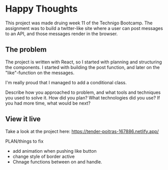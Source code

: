 # Happy Thoughts
This project was made druing week 11 of the Technigo Bootcamp. The assignment was to build a twitter-like site where a user can post messages to an API, and those messages render in the browser. 

## The problem
The project is written with React, so I started with planning and structuring the components. I started with building the post function, and later on the "like"-function on the messages.

I'm really proud that I managed to add a conditional class.

Describe how you approached to problem, and what tools and techniques you used to solve it. How did you plan? What technologies did you use? If you had more time, what would be next?

## View it live
Take a look at the project here: https://tender-poitras-167886.netlify.app/



PLAN/things to fix
- add animation when pushing like button
- change style of border active
- Chnage functions between on and handle. 